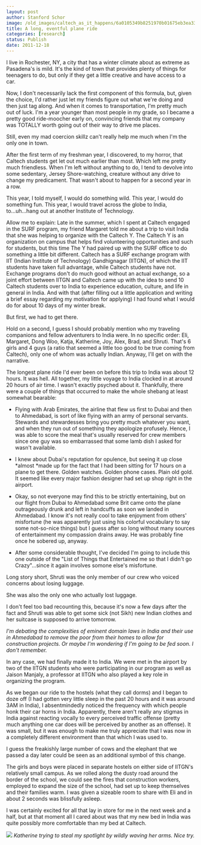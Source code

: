 ```yaml
---
layout: post
author: Stanford Schor
image: /old_images/caltech_as_it_happens/6a0105349b8251970b01675eb3ea33970b.jpg
title: A long, eventful plane ride
categories: [research]
status: Publish
date: 2011-12-18
---
```



I live in Rochester, NY, a city that has a winter climate about as extreme as Pasadena's is mild. It's the kind of town that provides plenty of things for teenagers to do, but only if they get a little creative and have access to a car.

Now, I don't necessarily lack the first component of this formula, but, given the choice, I'd rather just let my friends figure out what we're doing and then just tag along. And when it comes to transportation, I'm pretty much out of luck. I'm a year younger than most people in my grade, so I became a pretty good ride-moocher early on, convincing friends that my company was TOTALLY worth going out of their way to drive me places.

 Still, even my mad coercion skillz can't really help me much when I'm the only one in town.

 After the first term of my freshman year, I discovered, to my horror, that Caltech students get let out much earlier than most. Which left me pretty much friendless. When I'm left without anything to do, I tend to devolve into some sedentary, Jersey Shore-watching, creature without any drive to change my predicament. That wasn't about to happen for a second year in a row.

 This year, I told myself, I would do something wild. This year, I would do something fun. This year, I would travel across the globe to India, to...uh...hang out at another Institute of Technology.

 Allow me to explain: Late in the summer, which I spent at Caltech engaged in the SURF program, my friend Margaret told me about a trip to visit India that she was helping to organize with the Caltech Y. The Caltech Y is an organization on campus that helps find volunteering opportunities and such for students, but this time The Y had paired up with the SURF office to do something a little bit different. Caltech has a SURF exchange program with IIT (Indian Institute of Technology) Gandhignagar (IITGN), of which the IIT students have taken full advantage, while Caltech students have not. Exchange programs don't do much good without an actual exchange, so a joint effort between IITGN and Caltech came up with the idea to send 10 Caltech students over to India to experience education, culture, and life in general in India. And with that (after filling out a little application and writing a brief essay regarding my motivation for applying) I had found what I would do for about 10 days of my winter break.

But first, we had to get there.

Hold on a second, I guess I should probably mention who my traveling companions and fellow adventurers to India were. In no specific order: Eli, Margaret, Dong Woo, Katja, Katherine, Joy, Alex, Brad, and Shruti. That's 6 girls and 4 guys (a ratio that seemed a little too good to be true coming from Caltech), only one of whom was actually Indian. Anyway, I'll get on with the narrative.

The longest plane ride I'd ever been on before this trip to India was about 12 hours. It was hell. All together, my little voyage to India clocked in at around 20 hours of air time. I wasn't exactly psyched about it. Thankfully, there were a couple of things that occurred to make the whole shebang at least somewhat bearable:

- Flying with Arab Emirates, the airline that flew us first to Dubai and then to Ahmedabad, is sort of like flying with an army of personal servants. Stewards and stewardesses bring you pretty much whatever you want, and when they run out of something they apologize profusely. Hence, I was able to score the meal that's usually reserved for crew members since one guy was so embarrassed that some lamb dish I asked for wasn't available.

- I knew about Dubai's reputation for opulence, but seeing it up close *almost *made up for the fact that I had been sitting for 17 hours on a plane to get there. Golden watches. Golden phone cases. Plain old gold. It seemed like every major fashion designer had set up shop right in the airport.

- Okay, so not everyone may find this to be strictly entertaining, but on our flight from Dubai to Ahmedabad some Brit came onto the plane outrageously drunk and left in handcuffs as soon we landed in Ahmedabad. I know it's not really cool to take enjoyment from others' misfortune (he was apparently just using his colorful vocabulary to say some not-so-nice things) but I guess after so long without many sources of entertainment my compassion drains away. He was probably fine once he sobered up, anyway.

- After some considerable thought, I've decided I'm going to include this one outside of the "List of Things that Entertained me so that I didn't go Crazy"...since it again involves somone else's misfortune.

Long story short, Shruti was the only member of our crew who voiced concerns about losing luggage.

She was also the only one who actually lost luggage.

I don't feel too bad recounting this, because it's now a few days  after the fact and Shruti was able to get some sick (not Sikh) new  Indian clothes and her suitcase is supposed to arrive tomorrow.

*I'm debating the complexities of eminent domain laws in India and their use in Ahmedabad to remove the poor from their homes to allow for construction projects. Or maybe I'm wondering if I'm going to be fed soon. I don't remember.*

 In any case, we had finally made it to India. We were met in the airport by two of the IITGN students who were participating in our program as well as Jaison Manjaly, a professor at IITGN who also played a key role in organizing the program.

 As we began our ride to the hostels (what they call dorms) and I began to doze off (I had gotten very little sleep in the past 20 hours and it was around 3AM in India), I absentmindedly noticed the frequency with which people honk their car horns in India. Apparently, there aren't really any stigmas in India against reacting vocally to every perceived traffic offense (pretty much anything one car does will be perceived by another as an offense). It was small, but it was enough to make me truly appreciate that I was now in a completely different environment than that which I was used to.

I guess the freakishly large number of cows and the elephant that we passed a day later could be seen as an additional symbol of this change.

 The girls and boys were placed in separate hostels on either side of IITGN's relatively small campus. As we rolled along the dusty road around the border of the school, we could see the fires that construction workers, employed to expand the size of the school, had set up to keep themselves and their families warm. I was given a sizeable room to share with Eli and in about 2 seconds was blissfully asleep.

 I was certainly excited for all that lay in store for me in the next week and a half, but at that moment all I cared about was that my new bed in India was quite possibly more comfortable than my bed at Caltech.


![](/old_images/6a0105349b8251970b01675ed2a3e3970b.jpg)
*Katherine trying to steal my spotlight by wildly waving her arms. Nice try.*

